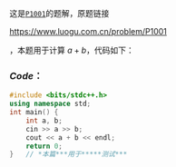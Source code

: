 这是[`P1001`](https://www.luogu.com.cn/problem/P1001)的题解，原题链接

<https://www.luogu.com.cn/problem/P1001>

，本题用于计算 $a+b$，代码如下：

### $Code$：

```cpp
#include <bits/stdc++.h>
using namespace std;
int main() {
    int a, b;
    cin >> a >> b;
    cout << a + b << endl;
    return 0;
}   // *本篇***用于*****测试***
```

